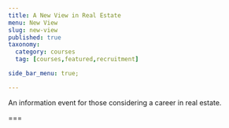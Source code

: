 ```yaml
---
title: A New View in Real Estate
menu: New View
slug: new-view
published: true
taxonomy:
  category: courses
  tag: [courses,featured,recruitment]

side_bar_menu: true;

---
```


An information event for those considering a career in real estate.

===
